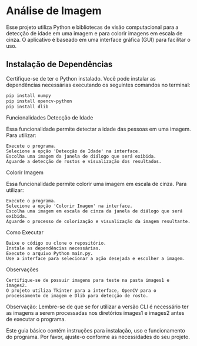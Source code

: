 # Análise de Imagem

Esse projeto utiliza Python e bibliotecas de visão computacional para a detecção de idade em uma imagem e para colorir imagens em escala de cinza. O aplicativo é baseado em uma interface gráfica (GUI) para facilitar o uso.

## Instalação de Dependências

Certifique-se de ter o Python instalado. Você pode instalar as dependências necessárias executando os seguintes comandos no terminal:

```bash
pip install numpy
pip install opencv-python
pip install dlib
```

Funcionalidades
Detecção de Idade

Essa funcionalidade permite detectar a idade das pessoas em uma imagem. Para utilizar:

    Execute o programa.
    Selecione a opção 'Detecção de Idade' na interface.
    Escolha uma imagem da janela de diálogo que será exibida.
    Aguarde a detecção de rostos e visualização dos resultados.

Colorir Imagem

Essa funcionalidade permite colorir uma imagem em escala de cinza. Para utilizar:

    Execute o programa.
    Selecione a opção 'Colorir Imagem' na interface.
    Escolha uma imagem em escala de cinza da janela de diálogo que será exibida.
    Aguarde o processo de colorização e visualização da imagem resultante.

Como Executar

    Baixe o código ou clone o repositório.
    Instale as dependências necessárias.
    Execute o arquivo Python main.py.
    Use a interface para selecionar a ação desejada e escolher a imagem.

Observações

    Certifique-se de possuir imagens para teste na pasta images1 e images2.
    O projeto utiliza Tkinter para a interface, OpenCV para o processamento de imagem e Dlib para detecção de rosto.

Observação: Lembre-se de que se for utilizar a versão CLI é necessário ter as imagens a serem processadas nos diretórios images1 e images2 antes de executar o programa.


Este guia básico contém instruções para instalação, uso e funcionamento do programa. Por favor, ajuste-o conforme as necessidades do seu projeto.
